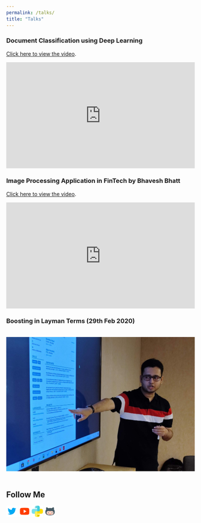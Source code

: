 ```yaml
---
permalink: /talks/
title: "Talks"
---
```


### Document Classification using Deep Learning
<p> <a href="https://www.youtube.com/watch?v=OmdtaLYDPpM">Click here to view the video</a>.</p>

<div style="position: relative; padding-bottom: 56.25%; height: 0; overflow: hidden;">
  <iframe src="https://www.youtube.com/embed/OmdtaLYDPpM" style="position: absolute; top: 0; left: 0; width: 100%; height: 100%; border:0;" allowfullscreen title="YouTube Video"></iframe>
</div>


### Image Processing Application in FinTech by Bhavesh Bhatt
<p> <a href="https://www.youtube.com/watch?v=B1wANIJjneM">Click here to view the video</a>.</p>

<div style="position: relative; padding-bottom: 56.25%; height: 0; overflow: hidden;">
  <iframe src="https://www.youtube.com/embed/B1wANIJjneM" style="position: absolute; top: 0; left: 0; width: 100%; height: 100%; border:0;" allowfullscreen title="YouTube Video"></iframe>
</div>

### Boosting in Layman Terms (29th Feb 2020)
&nbsp;  
![Mantissa DS Meetup](/assets/images/Mantissa_29th_Feb.jpg)
&nbsp;  


## Follow Me
<a href="https://twitter.com/_bhaveshbhatt" target="_blank"><img class="ai-subscribed-social-icon" src="/assets/images/tw.png" width="30"></a>
<a href="https://www.youtube.com/bhaveshbhatt8791/" target="_blank"><img class="ai-subscribed-social-icon" src="/assets/images/ytb.png" width="30"></a>
<a href="https://www.youtube.com/PythonTricks/" target="_blank"><img class="ai-subscribed-social-icon" src="/assets/images/python_logo.png" width="30"></a>
<a href="https://github.com/bhattbhavesh91" target="_blank"><img class="ai-subscribed-social-icon" src="/assets/images/gthb.png" width="30"></a>
